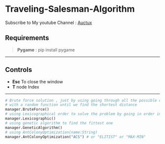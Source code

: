 # Traveling-Salesman-Algorithm
 Subscribe to My youtube Channel : [Auctux](https://www.youtube.com/c/Auctux)

## Requirements
> **Pygame** : pip install pygame

---
## Controls
- **Esc**   To close the window
- **T**     node Index
---
```python:main.py
# Brute force solution , just by using going through all the possible combination 
# with a random function until we find the shortest distance
manager.BruteForce() 
# using Lexicographical order to solve the problem by going in order into all the possible routes
manager.Lexicographic()
# using genetic algorithm to find the fittest one
manager.GeneticAlgorithm()
# using AntColonyOptimization(name:String) 
manager.AntColonyOptimization("ACS") # or "ELITIST" or "MAX-MIN"

```
